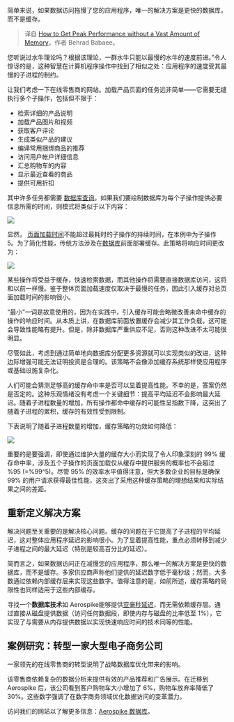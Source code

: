 
<!--
title: 内存不足时如何获得巅峰性能
cover: https://cdn.thenewstack.io/media/2024/04/ab569452-buffalo.jpg
-->

简单来说，如果数据访问拖慢了您的应用程序，唯一的解决方案是更快的数据库，而不是缓存。

> 译自 [How to Get Peak Performance without a Vast Amount of Memory](https://thenewstack.io/how-to-get-peak-performance-without-a-vast-amount-of-memory/)，作者 Behrad Babaee。

您听说过水牛理论吗？根据该理论，一群水牛只能以最慢的水牛的速度前进。”令人惊讶的是，这种智慧在计算机程序操作中找到了相似之处：应用程序的速度受其最慢的子进程的制约。

让我们考虑一下在线零售商的网站。加载产品页面的任务远非简单——它需要无缝执行多个子操作，包括但不限于：

- 检索详细的产品说明
- 加载产品图片和视频
- 获取客户评论
- 生成类似产品的建议
- 编译常用捆绑商品的推荐
- 访问用户帐户详细信息
- 汇总购物车的内容
- 显示最近查看的商品
- 提供可用折扣

其中许多任务都需要 [数据库查询](https://thenewstack.io/data/)。如果我们要绘制数据库为每个子操作提供必要信息所需的时间，则模式将类似于以下内容：

![](https://cdn.thenewstack.io/media/2024/04/d2d77805-image1.png)

显然， [页面加载时间](https://thenewstack.io/deferable-views-page-load-improvements-coming-to-angular/)不能超过最耗时的子操作的持续时间，在本例中为子操作 5。为了简化性能，传统方法涉及在[数据库](https://roadmap.sh/datastructures-and-algorithms)前面部署缓存。此策略将响应时间更改为：

![](https://cdn.thenewstack.io/media/2024/04/d95a5f44-image3.png)

某些操作将受益于缓存，快速检索数据，而其他操作将需要直接数据库访问，这将和以前一样慢。鉴于整体页面加载速度仅取决于最慢的任务，因此引入缓存对总页面加载时间的影响很小。

“最小”一词是故意使用的，因为在实践中，引入缓存可能会略微改善未命中缓存的操作的响应时间。从本质上讲，在数据库前面放置缓存会减少其工作负载，这可能会导致性能略有提升。但是，除非数据库严重供应不足，否则这种改进不太可能很明显。

尽管如此，考虑到通过简单地向数据库分配更多资源就可以实现类似的改进，这种边际增强可能无法证明投资是合理的。该策略不会像添加缓存系统那样使应用程序或基础设施复杂化。

人们可能会猜测足够高的缓存命中率是否可以显着提高性能。不幸的是，答案仍然是否定的。这种乐观情绪没有考虑一个关键细节：提高平均延迟不会影响最大延迟。随着子进程数量的增加，所有操作都命中缓存的可能性呈指数下降，这突出了随着子进程的累积，缓存的有效性受到限制。

下表说明了随着子进程数量的增加，缓存策略的功效如何降低：

![](https://cdn.thenewstack.io/media/2024/04/0348f20e-image2.png)

重要的是要强调，即使通过维护大量的缓存大小而实现了令人印象深刻的 99% 缓存命中率，涉及五个子操作的页面加载仅从缓存中提供服务的概率也不会超过 %95 (=%99^5)。尽管 95% 的效率水平值得注意，但大多数企业的目标是确保 99% 的用户请求获得最佳性能，这突出了采用这种缓存策略的理想结果和实际结果之间的差距。

## 重新定义解决方案

解决问题至关重要的是解决核心问题。缓存的问题在于它提高了子进程的平均延迟，这对整体应用程序延迟的影响很小。为了显着提高性能，重点必须转移到减少子进程之间的最大延迟（特别是较高百分比的延迟）。

简而言之，如果数据访问正在减慢您的应用程序，那么唯一的解决方案是更快的数据库，而不是缓存。多家供应商声称他们提供的延迟数字低于毫秒级；然而，大多数通过依赖内部缓存层来实现这些数字。值得注意的是，如前所述，缓存策略的局限性也同样适用于这些内部缓存。

寻找一个**数据库技术**如 Aerospike能够提供[亚毫秒延迟](https://aerospike.com/products/features/hybrid-memory-architecture/?utm_source=prnewswire&utm_medium=press&utm_campaign=2024Q1PR&utm_content=sub-millisecond-response)，而无需依赖缓存层。通过直接从磁盘提供数据（访问任何数据段，即使内存与磁盘的比率低至 1%），它实现了与需要从内存提供数据以实现快速响应时间的技术同等的性能。

## 案例研究：转型一家大型电子商务公司

一家领先的在线零售商的转型说明了战略数据库优化带来的影响。

该零售商依赖复杂的数据分析来提供有效的产品推荐和广告展示。在迁移到 Aerospike 后，该公司看到客户购物车大小增加了 6%，购物车放弃率降低了 30%。这些数字强调了在数字商务领域优化数据访问的变革潜力。

访问我们的网站以了解更多信息：[Aerospike 数据库](https://aerospike.com/products/database/?utm_source=prnewswire&utm_medium=press&utm_campaign=2024Q1PR&utm_content=Aerospike-Database)。
